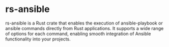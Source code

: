 # rs-ansible

rs-ansible is a Rust crate that enables the execution of ansible-playbook or ansible commands directly from Rust applications. It supports a wide range of options for each command, enabling smooth integration of Ansible functionality into your projects.

